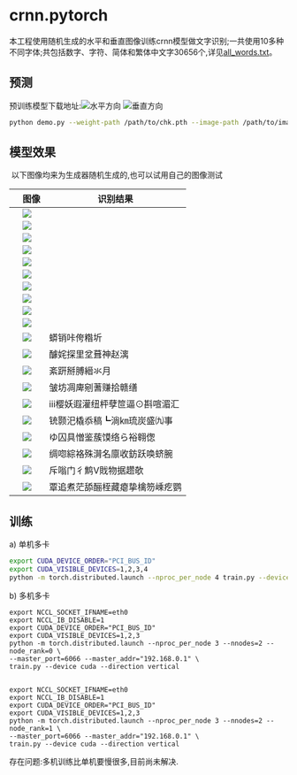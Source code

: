 # crnn.pytorch

​            本工程使用随机生成的水平和垂直图像训练crnn模型做文字识别;一共使用10多种不同字体;共包括数字、字符、简体和繁体中文字30656个,详见[all_words.txt](data/all_words.txt)。


## 预测
   预训练模型下载地址:![水平方向]() ![垂直方向]()
```bash
python demo.py --weight-path /path/to/chk.pth --image-path /path/to/image
```



## 模型效果

​             以下图像均来为生成器随机生成的,也可以试用自己的图像测试

|      | 图像 | 识别结果 |
| ---- | ------------------------------ | ---------------------------- |
|      | ![](images/horizontal-001.jpg) |  |
|      | ![](images/horizontal-002.jpg) |                              |
|      | ![](images/horizontal-003.jpg) |                              |
|      | ![](images/horizontal-004.jpg) |                              |
|      | ![](images/horizontal-005.jpg) |                              |
|      | ![](images/horizontal-006.jpg) |                              |
|      | ![](images/horizontal-007.jpg) |                              |
|      | ![](images/horizontal-008.jpg) |                              |
|      | ![](images/horizontal-009.jpg) |                              |
|      | ![](images/horizontal-010.jpg) |                              |
|      | ![](images/vertical-001.jpg) | 蟒销咔侉糌圻                              |
|      | ![](images/vertical-002.jpg) |  醵姹探里坌葺神赵漓                            |
|      | ![](images/vertical-003.jpg) |      紊趼掰膊縉氺月                        |
|      | ![](images/vertical-004.jpg) |    皱坊凋庳剜蓍赚拾赣缮                          |
|      | ![](images/vertical-005.jpg) |    ⅲ樱妖遐灌纽枰孽笸逼⊙斟喧湄汇                          |
|      | ![](images/vertical-006.jpg) |     铳颢汜橇忝稿┗淌㎞琉炭盛㈨事                         |
|      | ![](images/vertical-007.jpg) |    ゆ囚具憎鉴蔟馍络ら裕翱偬                          |
|      | ![](images/vertical-008.jpg) |   绸唿綜袼殊潸名廪收鈁跃唤蛴腕                           |
|      | ![](images/vertical-009.jpg) |  斥嗡门彳鹪Ⅴ戝物据趱欹                            |
|      | ![](images/vertical-010.jpg) | 覃追煮茫舔酾桎藏瘪挚檎笏嵊疙鹦                            |



## 训练

a) 单机多卡
```bash
export CUDA_DEVICE_ORDER="PCI_BUS_ID"
export CUDA_VISIBLE_DEVICES=1,2,3,4
python -m torch.distributed.launch --nproc_per_node 4 train.py --device cuda --direction vertical
```

b) 多机多卡
```shell
export NCCL_SOCKET_IFNAME=eth0
export NCCL_IB_DISABLE=1
export CUDA_DEVICE_ORDER="PCI_BUS_ID"
export CUDA_VISIBLE_DEVICES=1,2,3
python -m torch.distributed.launch --nproc_per_node 3 --nnodes=2 --node_rank=0 \
--master_port=6066 --master_addr="192.168.0.1" \
train.py --device cuda --direction vertical 


export NCCL_SOCKET_IFNAME=eth0
export NCCL_IB_DISABLE=1
export CUDA_DEVICE_ORDER="PCI_BUS_ID"
export CUDA_VISIBLE_DEVICES=1,2,3
python -m torch.distributed.launch --nproc_per_node 3 --nnodes=2 --node_rank=1 \
--master_port=6066 --master_addr="192.168.0.1" \
train.py --device cuda --direction vertical 
```
存在问题:多机训练比单机要慢很多,目前尚未解决.